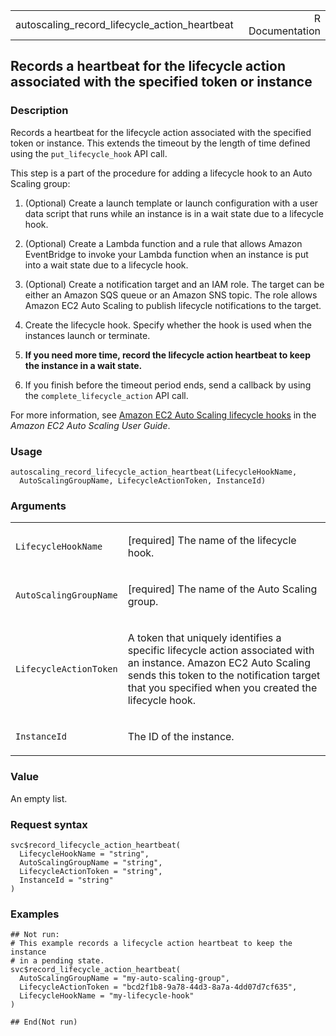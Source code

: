 <table style="width: 100%;">
<tbody>
<tr class="odd">
<td>autoscaling_record_lifecycle_action_heartbeat</td>
<td style="text-align: right;">R Documentation</td>
</tr>
</tbody>
</table>

## Records a heartbeat for the lifecycle action associated with the specified token or instance

### Description

Records a heartbeat for the lifecycle action associated with the
specified token or instance. This extends the timeout by the length of
time defined using the `put_lifecycle_hook` API call.

This step is a part of the procedure for adding a lifecycle hook to an
Auto Scaling group:

1.  (Optional) Create a launch template or launch configuration with a
    user data script that runs while an instance is in a wait state due
    to a lifecycle hook.

2.  (Optional) Create a Lambda function and a rule that allows Amazon
    EventBridge to invoke your Lambda function when an instance is put
    into a wait state due to a lifecycle hook.

3.  (Optional) Create a notification target and an IAM role. The target
    can be either an Amazon SQS queue or an Amazon SNS topic. The role
    allows Amazon EC2 Auto Scaling to publish lifecycle notifications to
    the target.

4.  Create the lifecycle hook. Specify whether the hook is used when the
    instances launch or terminate.

5.  **If you need more time, record the lifecycle action heartbeat to
    keep the instance in a wait state.**

6.  If you finish before the timeout period ends, send a callback by
    using the `complete_lifecycle_action` API call.

For more information, see [Amazon EC2 Auto Scaling lifecycle
hooks](https://docs.aws.amazon.com/autoscaling/ec2/userguide/lifecycle-hooks.html)
in the *Amazon EC2 Auto Scaling User Guide*.

### Usage

    autoscaling_record_lifecycle_action_heartbeat(LifecycleHookName,
      AutoScalingGroupName, LifecycleActionToken, InstanceId)

### Arguments

<table>
<colgroup>
<col style="width: 35%" />
<col style="width: 65%" />
</colgroup>
<tbody>
<tr class="odd">
<td><code
id="autoscaling_record_lifecycle_action_heartbeat_:_LifecycleHookName">LifecycleHookName</code></td>
<td><p>[required] The name of the lifecycle hook.</p></td>
</tr>
<tr class="even">
<td><code
id="autoscaling_record_lifecycle_action_heartbeat_:_AutoScalingGroupName">AutoScalingGroupName</code></td>
<td><p>[required] The name of the Auto Scaling group.</p></td>
</tr>
<tr class="odd">
<td><code
id="autoscaling_record_lifecycle_action_heartbeat_:_LifecycleActionToken">LifecycleActionToken</code></td>
<td><p>A token that uniquely identifies a specific lifecycle action
associated with an instance. Amazon EC2 Auto Scaling sends this token to
the notification target that you specified when you created the
lifecycle hook.</p></td>
</tr>
<tr class="even">
<td><code
id="autoscaling_record_lifecycle_action_heartbeat_:_InstanceId">InstanceId</code></td>
<td><p>The ID of the instance.</p></td>
</tr>
</tbody>
</table>

### Value

An empty list.

### Request syntax

    svc$record_lifecycle_action_heartbeat(
      LifecycleHookName = "string",
      AutoScalingGroupName = "string",
      LifecycleActionToken = "string",
      InstanceId = "string"
    )

### Examples

    ## Not run: 
    # This example records a lifecycle action heartbeat to keep the instance
    # in a pending state.
    svc$record_lifecycle_action_heartbeat(
      AutoScalingGroupName = "my-auto-scaling-group",
      LifecycleActionToken = "bcd2f1b8-9a78-44d3-8a7a-4dd07d7cf635",
      LifecycleHookName = "my-lifecycle-hook"
    )

    ## End(Not run)
